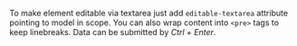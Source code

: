 To make element editable via textarea just add `editable-textarea` attribute 
pointing to model in scope. You can also wrap content into `<pre>` tags to keep linebreaks.
Data can be submitted by *Ctrl + Enter*.